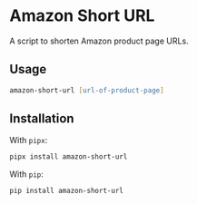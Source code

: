 # Amazon Short URL

A script to shorten Amazon product page URLs.

## Usage

```zsh
amazon-short-url [url-of-product-page]
```

## Installation

With `pipx`:

```zsh
pipx install amazon-short-url
```

With `pip`:

```zsh
pip install amazon-short-url
```
